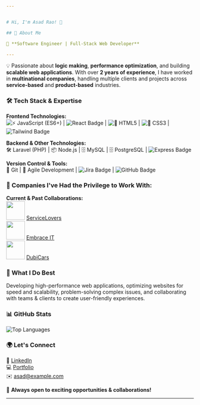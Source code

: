 ```yaml
---


# Hi, I'm Asad Rao! 👋

## 🚀 About Me

🚀 **Software Engineer | Full-Stack Web Developer**

---
```


💡 Passionate about **logic making**, **performance optimization**, and building **scalable web applications**. With over **2 years of experience**, I have worked in **multinational companies**, handling multiple clients and projects across **service-based** and **product-based** industries.

### 🛠️ Tech Stack & Expertise

**Frontend Technologies:**  
![⚡ JavaScript (ES6+)](https://img.shields.io/badge/Javascript-61DAFB?style=flat&logo=javascript&logoColor=blue) | ![React Badge](https://img.shields.io/badge/React.js-61DAFB?style=flat&logo=react&logoColor=black) | ![🎨 HTML5](https://img.shields.io/badge/HTML5-61DAFB?style=flat&logo=html&logoColor=orange%color=white) | ![🎨 CSS3](https://img.shields.io/badge/Css3-61DAFB?style=flat&logo=css3&logoColor=blue) | ![Tailwind Badge](https://img.shields.io/badge/Tailwind%20CSS-06B6D4?style=flat&logo=tailwindcss&logoColor=white)

**Backend & Other Technologies:**  
🛠️ Laravel (PHP) | 📦 Node.js | 🗄️ MySQL | 🗄️ PostgreSQL | ![Express Badge](https://img.shields.io/badge/Express.js-000000?style=flat&logo=express&logoColor=white)

**Version Control & Tools:**  
🔧 Git | 📌 Agile Development | ![Jira Badge](https://img.shields.io/badge/Jira-0052CC?style=flat&logo=jira&logoColor=white) | ![GitHub Badge](https://img.shields.io/badge/GitHub-181717?style=flat&logo=github&logoColor=white)

### 🏢 Companies I've Had the Privilege to Work With:

**Current & Past Collaborations:**  
<img src="https://space.bouncewatch.com/images/461714/Servicelovers-logo.jpg" width="50" height="50" /> [ServiceLovers](https://servicelovers.com/)  
<img src="https://media.licdn.com/dms/image/v2/C4D0BAQE7xV5AXeVrqQ/company-logo_200_200/company-logo_200_200/0/1630487466477/embrace_it_software_development_management_consultancy_logo?e=2147483647&v=beta&t=UgYvNmeQ6SUrksD8tKQjJO7I-foRip0NWHGSD_fdnkQ" width="50" height="50" /> [Embrace IT](https://www.embrace-it.com/)  
<img src="https://i.pinimg.com/736x/c6/d3/b5/c6d3b5883822282aed51a49403f2d600.jpg" width="50" height="50" /> [DubiCars](https://www.dubicars.com/)

### 📌 What I Do Best
Developing high-performance web applications, optimizing websites for speed and scalability, problem-solving complex issues, and collaborating with teams & clients to create user-friendly experiences.

### 📊 GitHub Stats
![Top Languages](https://github-readme-stats.vercel.app/api/top-langs/?username=asadrao98&layout=compact&theme=radical)

### 🌍 Let's Connect  
🔗 [LinkedIn](https://linkedin.com/in/your-profile)  
💻 [Portfolio](https://yourportfolio.com)  
✉️ asad@example.com

🚀 **Always open to exciting opportunities & collaborations!**

---

